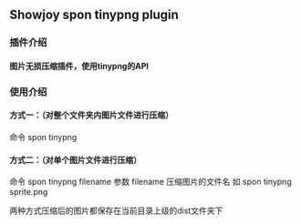 ## Showjoy spon tinypng plugin

### 插件介绍
#### 图片无损压缩插件，使用tinypng的API

### 使用介绍
#### 方式一：（对整个文件夹内图片文件进行压缩）
命令 spon tinypng 


#### 方式二：（对单个图片文件进行压缩）
命令 spon tinypng filename
参数 filename 压缩图片的文件名
如 spon tinypng sprite.png

两种方式压缩后的图片都保存在当前目录上级的dist文件夹下
 